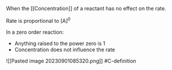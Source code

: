 When the [[Concentration]] of a reactant has no effect on the rate.

Rate is proportional to [A]<sup>0</sup> 

In a zero order reaction:
- Anything raised to the power zero is 1
- Concentration does not influence the rate

![[Pasted image 20230901085320.png]]
#C-definition
